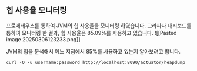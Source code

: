 
## 힙 사용율 모니터링
프로메테우스를 통하여 JVM의 힙 사용율을 모니터링 하였습니다. 그라파나 대시보드를 통하여 모니터링 한 결과, 힙 사용율은 85.09%를 사용하고 있습니다.
![[Pasted image 20250306123233.png]]

JVM의 힙을 분석해서 어느 지점에서 85%를 사용하고 있는지 알아보려고 합니다.

```
curl -O -u username:password http://localhost:8090/actuator/heapdump
```